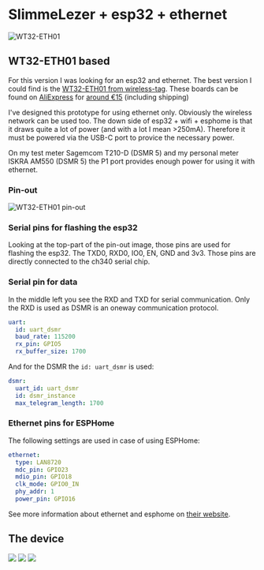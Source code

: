 # SlimmeLezer + esp32 + ethernet
![WT32-ETH01](/images/WT32-ETH01.jpg)
## WT32-ETH01 based
For this version I was looking for an esp32 and ethernet. The best version I could find is the [WT32-ETH01 from wireless-tag](http://www.wireless-tag.com/portfolio/wt32-eth01/). These boards can be found on [AliExpress](https://nl.aliexpress.com/wholesale?SearchText=WT32-ETH01) for [around €15](https://nl.aliexpress.com/item/1005004432624600.html) (including shipping)

I've designed this prototype for using ethernet only. Obviously the wireless network can be used too. The down side of esp32 + wifi + esphome is that it draws quite a lot of power (and with a lot I mean >250mA). Therefore it must be powered via the USB-C port to provice the necessary power.

On my test meter Sagemcom T210-D (DSMR 5) and my personal meter ISKRA AM550 (DSMR 5) the P1 port provides enough power for using it with ethernet.

### Pin-out
![WT32-ETH01 pin-out](/images/WT32-ETH01_pinout.png)
### Serial pins for flashing the esp32
Looking at the top-part of the pin-out image, those pins are used for flashing the esp32. The TXD0, RXD0, IO0, EN, GND and 3v3. Those pins are directly connected to the ch340 serial chip.
### Serial pin for data
In the middle left you see the RXD and TXD for serial communication. Only the RXD is used as DSMR is an oneway communication protocol.
```yaml
uart:
  id: uart_dsmr
  baud_rate: 115200
  rx_pin: GPIO5
  rx_buffer_size: 1700
```

And for the DSMR the `id: uart_dsmr` is used:
```yaml
dsmr:
  uart_id: uart_dsmr
  id: dsmr_instance
  max_telegram_length: 1700
```

### Ethernet pins for ESPHome
The following settings are used in case of using ESPHome:
```yaml
ethernet:
  type: LAN8720
  mdc_pin: GPIO23
  mdio_pin: GPIO18
  clk_mode: GPIO0_IN
  phy_addr: 1
  power_pin: GPIO16
```
See more information about ethernet and esphome on [their website](https://esphome.io/components/ethernet.html#configuration-for-wireless-tag-wt32-eth01).
## The device
![](/images/IMG_8460.jpeg)
![](/images/IMG_8462.jpeg)
![](/images/IMG_8463.jpeg)
